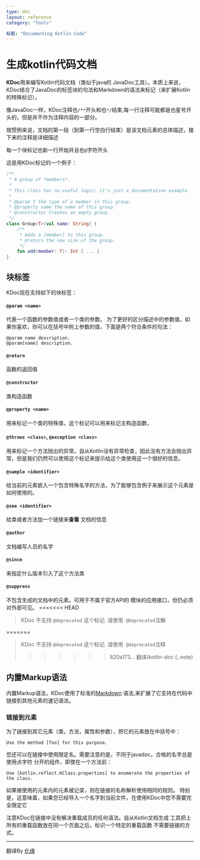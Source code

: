 ```yaml
---
type: doc
layout: reference
category: "Tools"

标题: "Documenting Kotlin Code"
---
```


# 生成kotlin代码文档

**KDoc**用来编写Kotlin代码文档（类似于java的 JavaDoc工具）。本质上来说，KDoc结合了JavaDoc的标签块的句法和Markdown的语法来标记（来扩展Kotlin的特殊标记）。

像JavaDoc一样，KDoc注释也`/**`开头和也`*/`结束,每一行注释可能都是也星号开头的，但是并不作为注释内容的一部分。

按惯例来说，文档的第一段（到第一行空白行结束）是该文档元素的总体描述，接下来的注释是详细描述

每一个块标记也新一行开始并且也`@`字符开头

这是用KDoc标记的一个例子：

``` kotlin
/**
 * A group of *members*.
 *
 * This class has no useful logic; it's just a documentation example.
 *
 * @param T the type of a member in this group.
 * @property name the name of this group.
 * @constructor Creates an empty group.
 */ 
class Group<T>(val name: String) {
    /**
     * Adds a [member] to this group.
     * @return the new size of the group.
     */
    fun add(member: T): Int { ... }
}
```
## 块标签
KDoc现在支持如下的块标签：

#### `@param <name>`

代表一个函数的参数值或者一个类的参数。
为了更好的区分描述中的参数值，如果你喜欢，你可以在括号中附上参数的值，下面是两个符合条件的句法：

```
@param name description.
@param[name] description.
```

#### `@return`

函数的返回值

#### `@constructor`

类构造函数

#### `@property <name>`

用来标记一个类的特殊值，这个标记可以用来标记主构造函数，

#### `@throws <class>`, `@exception <class>`

用来标记一个方法抛出的异常。自从Kotlin没有异常检查，因此没有方法会抛出异常，但是我们仍然可以使用这个标记来提示给这个类使用这一个很好的信息。


#### `@sample <identifier>`

给当前的元素嵌入一个包含特殊名字的方法，为了能够包含例子来展示这个元素是如何使用的。


#### `@see <identifier>`

给类或者方法加一个链接来**查看** 文档的信息


#### `@author`

文档编写人员的名字

#### `@since`

来指定什么版本引入了这个方法类

#### `@suppress`

不包含生成的文档中的元素。可用于不属于官方API的
模块的应用接口，但仍必须对外部可见。
<<<<<<< HEAD

> KDoc 不支持 `@deprecated` 这个标记. 请使用` @Deprecated`注解

=======

> KDoc 不支持 `@deprecated` 这个标记. 请使用` @deprecated`注释
>>>>>>> 820a173... 翻译/kotlin-doc
{:.note}



## 内置Markup语法

内置Markup语法，KDoc使用了标准的[Markdown](http://daringfireball.net/projects/markdown/syntax) 语法,来扩展了它支持在代码中链接到其他元素的速记语法。


### 链接到元素

为了链接到其它元素（类，方法，属性和参数），把它的元素放在中括号中：

```
Use the method [foo] for this purpose.
```

您还可以在链接中使用限定名。需要注意的是，不同于javadoc，合格的名字总是使用点字符
分开的组件，即使在一个方法前：


```
Use [kotlin.reflect.KClass.properties] to enumerate the properties of the class.
```

如果被使用的元素内的元素被记录，则在链接的名称解析使用相同的规则。
特别是，这意味着，如果您已经导入一个名字到当前文件，在使用KDoc中您不需要完全限定它

注意KDoc在链接中没有解决重载成员的任何语法。自从Kotlin文档生成
工具把上所有的重载函数放在同一个页面之后，标识一个特定的重载函数
不需要链接的方式。

---

翻译By [化缘](http://frblog.sinaapp.com/)



